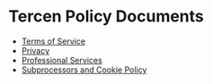 # Tercen Policy Documents

* [Terms of Service](https://github.com/tercen/Policy/blob/main/terms-of-service.md)
* [Privacy](Privacy.md)
* [Professional Services](https://github.com/tercen/Policy/blob/main/Terms-and-Conditions-Professional-Services.md)
* [Subprocessors and Cookie Policy](https://github.com/tercen/Policy/blob/main/cookies-and-subprocesses.md)
